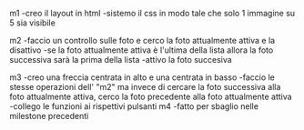 m1 
-creo il layout in html 
-sistemo il css in modo tale che solo 1 immagine su 5 sia visibile 

m2
-faccio un controllo sulle foto e cerco la foto attualmente attiva e la disattivo
-se la foto attualmente attiva è l'ultima della lista allora la foto successiva sarà la prima della lista 
-attivo la foto succesiva

m3
-creo una freccia centrata in alto e una centrata in basso
-faccio le stesse operazioni dell' "m2" ma invece di cercare la foto successiva alla foto attualmente attiva, cerco la foto precedente alla foto attualmente attiva
-collego le funzioni ai rispettivi pulsanti
m4
-fatto per sbaglio nelle milestone precedenti


